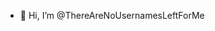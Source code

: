 - 👋 Hi, I’m @ThereAreNoUsernamesLeftForMe


<!---
ThereAreNoUsernamesLeftForMe/ThereAreNoUsernamesLeftForMe is a ✨ special ✨ repository because its `README.md` (this file) appears on your GitHub profile.
You can click the Preview link to take a look at your changes.
--->
